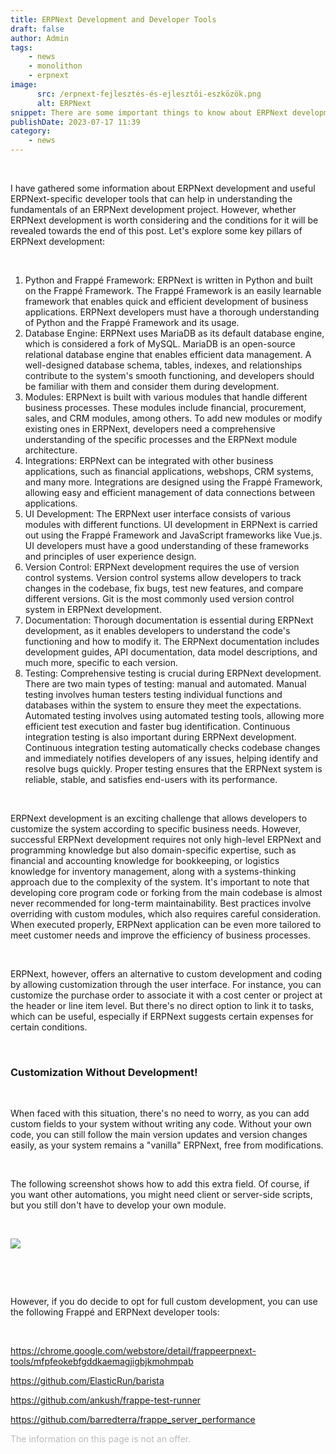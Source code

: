 ```yaml
---
title: ERPNext Development and Developer Tools
draft: false
author: Admin
tags:
    - news
    - monolithon
    - erpnext
image:
      src: /erpnext-fejlesztés-és-ejlesztői-eszközök.png
      alt: ERPNext
snippet: There are some important things to know about ERPNext development. ERPNext is easily customizable and extensible, allowing users to tailor the system to their unique business needs.
publishDate: 2023-07-17 11:39
category:
    - news
---
```


<p><br></p><p>I have gathered some information about ERPNext development and useful ERPNext-specific developer tools that can help in understanding the fundamentals of an ERPNext development project. However, whether ERPNext development is worth considering and the conditions for it will be revealed towards the end of this post. Let's explore some key pillars of ERPNext development:</p><p><br></p><ol><li data-list="ordered"><span class="ql-ui" contenteditable="false"></span>Python and Frappé Framework: ERPNext is written in Python and built on the Frappé Framework. The Frappé Framework is an easily learnable framework that enables quick and efficient development of business applications. ERPNext developers must have a thorough understanding of Python and the Frappé Framework and its usage.</li><li data-list="ordered"><span class="ql-ui" contenteditable="false"></span>Database Engine: ERPNext uses MariaDB as its default database engine, which is considered a fork of MySQL. MariaDB is an open-source relational database engine that enables efficient data management. A well-designed database schema, tables, indexes, and relationships contribute to the system's smooth functioning, and developers should be familiar with them and consider them during development.</li><li data-list="ordered"><span class="ql-ui" contenteditable="false"></span>Modules: ERPNext is built with various modules that handle different business processes. These modules include financial, procurement, sales, and CRM modules, among others. To add new modules or modify existing ones in ERPNext, developers need a comprehensive understanding of the specific processes and the ERPNext module architecture.</li><li data-list="ordered"><span class="ql-ui" contenteditable="false"></span>Integrations: ERPNext can be integrated with other business applications, such as financial applications, webshops, CRM systems, and many more. Integrations are designed using the Frappé Framework, allowing easy and efficient management of data connections between applications.</li><li data-list="ordered"><span class="ql-ui" contenteditable="false"></span>UI Development: The ERPNext user interface consists of various modules with different functions. UI development in ERPNext is carried out using the Frappé Framework and JavaScript frameworks like Vue.js. UI developers must have a good understanding of these frameworks and principles of user experience design.</li><li data-list="ordered"><span class="ql-ui" contenteditable="false"></span>Version Control: ERPNext development requires the use of version control systems. Version control systems allow developers to track changes in the codebase, fix bugs, test new features, and compare different versions. Git is the most commonly used version control system in ERPNext development.</li><li data-list="ordered"><span class="ql-ui" contenteditable="false"></span>Documentation: Thorough documentation is essential during ERPNext development, as it enables developers to understand the code's functioning and how to modify it. The ERPNext documentation includes development guides, API documentation, data model descriptions, and much more, specific to each version.</li><li data-list="ordered"><span class="ql-ui" contenteditable="false"></span>Testing: Comprehensive testing is crucial during ERPNext development. There are two main types of testing: manual and automated. Manual testing involves human testers testing individual functions and databases within the system to ensure they meet the expectations. Automated testing involves using automated testing tools, allowing more efficient test execution and faster bug identification. Continuous integration testing is also important during ERPNext development. Continuous integration testing automatically checks codebase changes and immediately notifies developers of any issues, helping identify and resolve bugs quickly. Proper testing ensures that the ERPNext system is reliable, stable, and satisfies end-users with its performance.</li></ol><p><br></p><p>ERPNext development is an exciting challenge that allows developers to customize the system according to specific business needs. However, successful ERPNext development requires not only high-level ERPNext and programming knowledge but also domain-specific expertise, such as financial and accounting knowledge for bookkeeping, or logistics knowledge for inventory management, along with a systems-thinking approach due to the complexity of the system. It's important to note that developing core program code or forking from the main codebase is almost never recommended for long-term maintainability. Best practices involve overriding with custom modules, which also requires careful consideration. When executed properly, ERPNext application can be even more tailored to meet customer needs and improve the efficiency of business processes.</p><p><br></p><p>ERPNext, however, offers an alternative to custom development and coding by allowing customization through the user interface. For instance, you can customize the purchase order to associate it with a cost center or project at the header or line item level. But there's no direct option to link it to tasks, which can be useful, especially if ERPNext suggests certain expenses for certain conditions.</p><p><br></p><h3>Customization Without Development!</h3><p><br></p><p>When faced with this situation, there's no need to worry, as you can add custom fields to your system without writing any code. Without your own code, you can still follow the main version updates and version changes easily, as your system remains a "vanilla" ERPNext, free from modifications.</p><p><br></p><p>The following screenshot shows how to add this extra field. Of course, if you want other automations, you might need client or server-side scripts, but you still don't have to develop your own module.</p><p><br></p><p><img src="/files/5cYQcrj.png"></p><p><br></p><p><br></p><p>However, if you do decide to opt for full custom development, you can use the following Frappé and ERPNext developer tools:</p><p><br></p><p><a href="https://chrome.google.com/webstore/detail/frappeerpnext-tools/mfpfeokebfgddkaemagjigbjkmohmpab" rel="noopener noreferrer">https://chrome.google.com/webstore/detail/frappeerpnext-tools/mfpfeokebfgddkaemagjigbjkmohmpab</a></p><p><a href="https://github.com/ElasticRun/barista" rel="noopener noreferrer">https://github.com/ElasticRun/barista</a></p><p><a href="https://github.com/ankush/frappe-test-runner" rel="noopener noreferrer">https://github.com/ankush/frappe-test-runner</a></p><p><a href="https://github.com/barredterra/frappe_server_performance" rel="noopener noreferrer">https://github.com/barredterra/frappe_server_performance</a></p>

<p><span style="color: rgb(187, 187, 187);">The information on this page is not an offer.</span></p>

